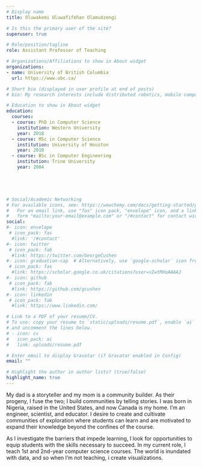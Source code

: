 ```yaml
---
# Display name
title: Oluwakemi Oluwafifehan Olamudzengi

# Is this the primary user of the site?
superuser: true

# Role/position/tagline
role: Assistant Professor of Teaching

# Organizations/Affiliations to show in About widget
organizations:
- name: University of British Columbia
  url: https://www.ubc.ca/

# Short bio (displayed in user profile at end of posts)
# bio: My research interests include distributed robotics, mobile computing and programmable matter.

# Education to show in About widget
education:
  courses:
  - course: PhD in Computer Science 
    institution: Western University
    year: 2018
  - course: MSc in Computer Science
    institution: University of Houston
    year: 2010
  - course: BSc in Computer Engineering
    institution: Trine University
    year: 2004
    




# Social/Academic Networking
# For available icons, see: https://wowchemy.com/docs/getting-started/page-builder/#icons
#   For an email link, use "fas" icon pack, "envelope" icon, and a link in the
#   form "mailto:your-email@example.com" or "/#contact" for contact widget.
social:
#- icon: envelope
 # icon_pack: fas
  #link: '/#contact'
#- icon: twitter
 # icon_pack: fab
  #link: https://twitter.com/GeorgeCushen
#- icon: graduation-cap  # Alternatively, use `google-scholar` icon from `ai` icon pack
 # icon_pack: fas
  #link: https://scholar.google.co.uk/citations?user=sIwtMXoAAAAJ
#- icon: github
 # icon_pack: fab
  #link: https://github.com/gcushen
#- icon: linkedin
 # icon_pack: fab
  #link: https://www.linkedin.com/

# Link to a PDF of your resume/CV.
# To use: copy your resume to `static/uploads/resume.pdf`, enable `ai` icons in `params.toml`, 
# and uncomment the lines below.
# - icon: cv
#   icon_pack: ai
#   link: uploads/resume.pdf

# Enter email to display Gravatar (if Gravatar enabled in Config)
email: ""

# Highlight the author in author lists? (true/false)
highlight_name: true
---
```


My dad is a storyteller and my mom is a community builder. 
As their progeny, I fuse the two; I build communities by telling stories.
I was born in Nigeria, raised in the United States, and now Canada is my home.
I’m an engineer, scientist, and educator. 
I desire to create and cultivate communities of exploration where students can learn and are motivated to expand their knowledge beyond the confines of the course.  

As I investigate the barriers that impede learning, I look for opportunities to equip students with the skills necessary to succeed. 
In my current role,  I teach 1st and 2nd-year computer science courses.
The world is inundated with data, and so when I’m not teaching, i create visualizations.

